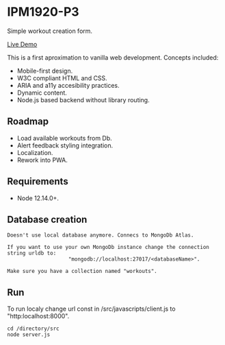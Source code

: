# IPM1920-P3
Simple workout creation form.


[Live Demo](https://ipm1920-p3.herokuapp.com/)

This is a first aproximation to vanilla web development. Concepts included:

- Mobile-first design.
- W3C compliant HTML and CSS.
- ARIA and a11y accesibility practices.
- Dynamic content.
- Node.js based backend without library routing.
	

## Roadmap
- Load available workouts from Db.
- Alert feedback styling integration.
- Localization.
- Rework into PWA.

## Requirements

- Node 12.14.0+. 

## Database creation

```
Doesn't use local database anymore. Connecs to MongoDb Atlas.

If you want to use your own MongoDb instance change the connection string urldb to:
					"mongodb://localhost:27017/<databaseName>".

Make sure you have a collection named "workouts".
```

## Run
To run localy change url const in /src/javascripts/client.js to "http:localhost:8000".
```
cd /directory/src
node server.js
```
